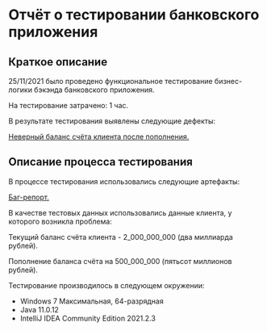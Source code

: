 # Отчёт о тестировании банковского приложения

## Краткое описание
25/11/2021 было проведено функциональное тестирование бизнес-логики бэкэнда банковского приложения.

На тестирование затрачено: 1 час.

В результате тестирования выявлены следующие дефекты:

[Неверный баланс счёта клиента после пополнения.](https://github.com/victoria6991/money_transfer/issues/1#issue-1063851955)

## Описание процесса тестирования
В процессе тестирования использовались следующие артефакты:

[Баг-репорт.](https://github.com/victoria6991/money_transfer/issues/1#issue-1063851955)

В качестве тестовых данных использовались данные клиента, у которого возникла проблема:

Текущий баланс счёта клиента - 2_000_000_000 (два миллиарда рублей).

Пополнение баланса счёта на 500_000_000 (пятьсот миллионов рублей).

Тестирование производилось в следующем окружении:

* Windows 7 Максимальная, 64-разрядная
* Java 11.0.12
* IntelliJ IDEA Community Edition 2021.2.3
